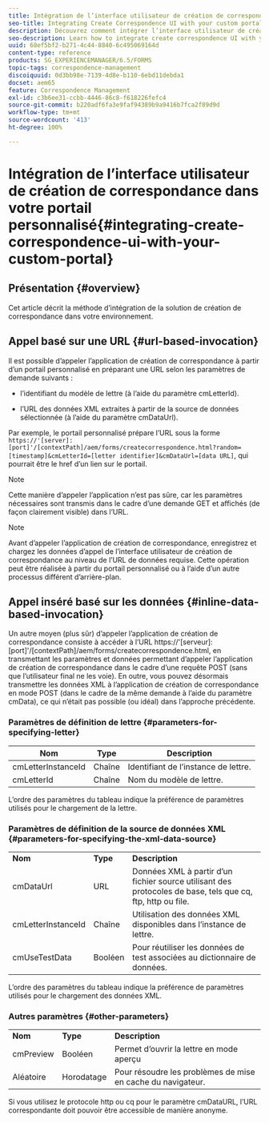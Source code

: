 ```yaml
---
title: Intégration de l’interface utilisateur de création de correspondance dans votre portail personnalisé
seo-title: Integrating Create Correspondence UI with your custom portal
description: Découvrez comment intégrer l’interface utilisateur de création de correspondance dans votre portail personnalisé
seo-description: Learn how to integrate create correspondence UI with your custom portal
uuid: 68ef5bf2-b271-4c44-8840-6c495069164d
content-type: reference
products: SG_EXPERIENCEMANAGER/6.5/FORMS
topic-tags: correspondence-management
discoiquuid: 0d3bb98e-7139-4d8e-b110-6ebd11debda1
docset: aem65
feature: Correspondence Management
exl-id: c3b6ee31-ccbb-4446-86c8-f618226fefc4
source-git-commit: b220adf6fa3e9faf94389b9a9416b7fca2f89d9d
workflow-type: tm+mt
source-wordcount: '413'
ht-degree: 100%

---
```


# Intégration de l’interface utilisateur de création de correspondance dans votre portail personnalisé{#integrating-create-correspondence-ui-with-your-custom-portal}

## Présentation {#overview}

Cet article décrit la méthode d’intégration de la solution de création de correspondance dans votre environnement.

## Appel basé sur une URL {#url-based-invocation}

Il est possible d’appeler l’application de création de correspondance à partir d’un portail personnalisé en préparant une URL selon les paramètres de demande suivants :

* l’identifiant du modèle de lettre (à l’aide du paramètre cmLetterId).

* l’URL des données XML extraites à partir de la source de données sélectionnée (à l’aide du paramètre cmDataUrl).

Par exemple, le portail personnalisé prépare l’URL sous la forme\
`https://'[server]:[port]'/[contextPath]/aem/forms/createcorrespondence.html?random=[timestamp]&cmLetterId=[letter identifier]&cmDataUrl=[data URL]`, qui pourrait être le href dʼun lien sur le portail.

>[!NOTE]
>
>Cette manière d’appeler l’application n’est pas sûre, car les paramètres nécessaires sont transmis dans le cadre d’une demande GET et affichés (de façon clairement visible) dans l’URL.

>[!NOTE]
>
>Avant d’appeler l’application de création de correspondance, enregistrez et chargez les données d’appel de l’interface utilisateur de création de correspondance au niveau de l’URL de données requise. Cette opération peut être réalisée à partir du portail personnalisé ou à l’aide d’un autre processus différent d’arrière-plan.

## Appel inséré basé sur les données {#inline-data-based-invocation}

Un autre moyen (plus sûr) d’appeler l’application de création de correspondance consiste à accéder à l’URL https://&#39;[serveur]:[port]&#39;/[contextPath]/aem/forms/createcorrespondence.html, en transmettant les paramètres et données permettant d’appeler l’application de création de correspondance dans le cadre d’une requête POST (sans que l’utilisateur final ne les voie). En outre, vous pouvez désormais transmettre les données XML à l’application de création de correspondance en mode POST (dans le cadre de la même demande à l’aide du paramètre cmData), ce qui n’était pas possible (ou idéal) dans l’approche précédente.

### Paramètres de définition de lettre {#parameters-for-specifying-letter}

| **Nom** | **Type** | **Description** |
|---|---|---|
| cmLetterInstanceId | Chaîne | Identifiant de l’instance de lettre. |
| cmLetterId | Chaîne | Nom du modèle de lettre. |

L’ordre des paramètres du tableau indique la préférence de paramètres utilisés pour le chargement de la lettre.

### Paramètres de définition de la source de données XML {#parameters-for-specifying-the-xml-data-source}

<table>
 <tbody>
  <tr>
   <td><strong>Nom</strong></td> 
   <td><strong>Type</strong></td> 
   <td><strong>Description</strong></td> 
  </tr>
  <tr>
   <td>cmDataUrl<br /> </td> 
   <td>URL</td> 
   <td>Données XML à partir d’un fichier source utilisant des protocoles de base, tels que cq, ftp, http ou file.<br />  </td> 
  </tr>
  <tr>
   <td>cmLetterInstanceId</td> 
   <td>Chaîne</td> 
   <td>Utilisation des données XML disponibles dans l’instance de lettre.</td> 
  </tr>
  <tr>
   <td>cmUseTestData</td> 
   <td>Booléen</td> 
   <td>Pour réutiliser les données de test associées au dictionnaire de données.</td> 
  </tr>
 </tbody>
</table>

L’ordre des paramètres du tableau indique la préférence de paramètres utilisés pour le chargement des données XML.

### Autres paramètres {#other-parameters}

<table>
 <tbody>
  <tr>
   <td><strong>Nom</strong></td> 
   <td><strong>Type</strong></td> 
   <td><strong>Description</strong></td> 
  </tr>
  <tr>
   <td>cmPreview<br /> </td> 
   <td>Booléen</td> 
   <td>Permet d’ouvrir la lettre en mode aperçu<br /> </td> 
  </tr>
  <tr>
   <td>Aléatoire</td> 
   <td>Horodatage</td> 
   <td>Pour résoudre les problèmes de mise en cache du navigateur.</td> 
  </tr>
 </tbody>
</table>

Si vous utilisez le protocole http ou cq pour le paramètre cmDataURL, l’URL correspondante doit pouvoir être accessible de manière anonyme.
